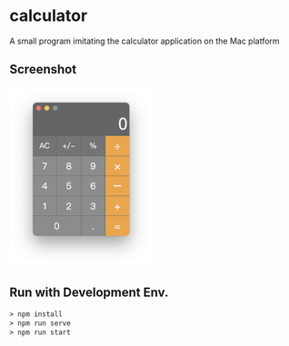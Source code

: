 # calculator
A small program imitating the calculator application on the Mac platform

## Screenshot
<img src="./screenshot.png" alt="screenshot" width=50%></img>

## Run with Development Env.
```shell
> npm install
> npm run serve
> npm run start
```
